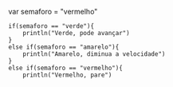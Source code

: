  var semaforo = "vermelho"

    if(semaforo == "verde"){
        println("Verde, pode avançar")
    }
    else if(semaforo == "amarelo"){
        println("Amarelo, diminua a velocidade")
    }
    else if(semaforo == "vermelho"){
        println("Vermelho, pare")
